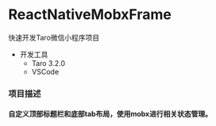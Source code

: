 # ReactNativeMobxFrame
快速开发Taro微信小程序项目

- 开发工具
  - Taro 3.2.0
  - VSCode
  
  
### 项目描述
#### 自定义顶部标题栏和底部tab布局，使用mobx进行相关状态管理。